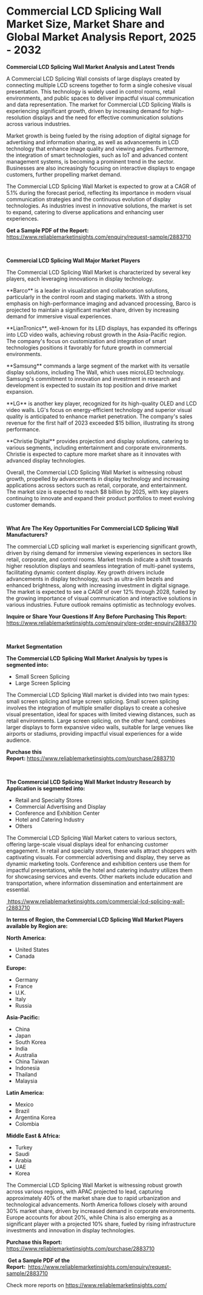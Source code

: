 <p><h1>Commercial LCD Splicing Wall Market Size, Market Share and Global Market Analysis Report, 2025 - 2032</h1></p><p><strong>Commercial LCD Splicing Wall Market Analysis and Latest Trends</strong></p>
<p><p>A Commercial LCD Splicing Wall consists of large displays created by connecting multiple LCD screens together to form a single cohesive visual presentation. This technology is widely used in control rooms, retail environments, and public spaces to deliver impactful visual communication and data representation. The market for Commercial LCD Splicing Walls is experiencing significant growth, driven by increasing demand for high-resolution displays and the need for effective communication solutions across various industries.</p><p>Market growth is being fueled by the rising adoption of digital signage for advertising and information sharing, as well as advancements in LCD technology that enhance image quality and viewing angles. Furthermore, the integration of smart technologies, such as IoT and advanced content management systems, is becoming a prominent trend in the sector. Businesses are also increasingly focusing on interactive displays to engage customers, further propelling market demand. </p><p>The Commercial LCD Splicing Wall Market is expected to grow at a CAGR of 5.1% during the forecast period, reflecting its importance in modern visual communication strategies and the continuous evolution of display technologies. As industries invest in innovative solutions, the market is set to expand, catering to diverse applications and enhancing user experiences.</p></p>
<p><strong>Get a Sample PDF of the Report:&nbsp;</strong> <a href="https://www.reliablemarketinsights.com/enquiry/request-sample/2883710?utm_campaign=1938&utm_medium=2&utm_source=Github&utm_content=ia&utm_term=13032025&utm_id=commercial-lcd-splicing-wall">https://www.reliablemarketinsights.com/enquiry/request-sample/2883710</a></p>
<p>&nbsp;</p>
<p><strong>Commercial LCD Splicing Wall Major Market Players</strong></p>
<p><p>The Commercial LCD Splicing Wall Market is characterized by several key players, each leveraging innovations in display technology. </p><p>**Barco** is a leader in visualization and collaboration solutions, particularly in the control room and staging markets. With a strong emphasis on high-performance imaging and advanced processing, Barco is projected to maintain a significant market share, driven by increasing demand for immersive visual experiences.</p><p>**LianTronics**, well-known for its LED displays, has expanded its offerings into LCD video walls, achieving robust growth in the Asia-Pacific region. The company's focus on customization and integration of smart technologies positions it favorably for future growth in commercial environments.</p><p>**Samsung** commands a large segment of the market with its versatile display solutions, including The Wall, which uses microLED technology. Samsung's commitment to innovation and investment in research and development is expected to sustain its top position and drive market expansion.</p><p>**LG** is another key player, recognized for its high-quality OLED and LCD video walls. LG's focus on energy-efficient technology and superior visual quality is anticipated to enhance market penetration. The company's sales revenue for the first half of 2023 exceeded $15 billion, illustrating its strong performance.</p><p>**Christie Digital** provides projection and display solutions, catering to various segments, including entertainment and corporate environments. Christie is expected to capture more market share as it innovates with advanced display technologies.</p><p>Overall, the Commercial LCD Splicing Wall Market is witnessing robust growth, propelled by advancements in display technology and increasing applications across sectors such as retail, corporate, and entertainment. The market size is expected to reach $8 billion by 2025, with key players continuing to innovate and expand their product portfolios to meet evolving customer demands.</p></p>
<p>&nbsp;</p>
<p><strong>What Are The Key Opportunities For Commercial LCD Splicing Wall Manufacturers?</strong></p>
<p><p>The commercial LCD splicing wall market is experiencing significant growth, driven by rising demand for immersive viewing experiences in sectors like retail, corporate, and control rooms. Market trends indicate a shift towards higher resolution displays and seamless integration of multi-panel systems, facilitating dynamic content display. Key growth drivers include advancements in display technology, such as ultra-slim bezels and enhanced brightness, along with increasing investment in digital signage. The market is expected to see a CAGR of over 12% through 2028, fueled by the growing importance of visual communication and interactive solutions in various industries. Future outlook remains optimistic as technology evolves.</p></p>
<p><strong>Inquire or Share Your Questions If Any Before Purchasing This Report:</strong> <a href="https://www.reliablemarketinsights.com/enquiry/pre-order-enquiry/2883710?utm_campaign=1938&utm_medium=2&utm_source=Github&utm_content=ia&utm_term=13032025&utm_id=commercial-lcd-splicing-wall">https://www.reliablemarketinsights.com/enquiry/pre-order-enquiry/2883710</a></p>
<p>&nbsp;</p>
<p><strong>Market Segmentation</strong></p>
<p><strong>The Commercial LCD Splicing Wall Market Analysis by types is segmented into:</strong></p>
<p><ul><li>Small Screen Splicing</li><li>Large Screen Splicing</li></ul></p>
<p><p>The Commercial LCD Splicing Wall market is divided into two main types: small screen splicing and large screen splicing. Small screen splicing involves the integration of multiple smaller displays to create a cohesive visual presentation, ideal for spaces with limited viewing distances, such as retail environments. Large screen splicing, on the other hand, combines larger displays to form expansive video walls, suitable for large venues like airports or stadiums, providing impactful visual experiences for a wide audience.</p></p>
<p><strong>Purchase this Report:&nbsp;</strong><a href="https://www.reliablemarketinsights.com/purchase/2883710?utm_campaign=1938&utm_medium=2&utm_source=Github&utm_content=ia&utm_term=13032025&utm_id=commercial-lcd-splicing-wall">https://www.reliablemarketinsights.com/purchase/2883710</a></p>
<p>&nbsp;</p>
<p><strong>The Commercial LCD Splicing Wall Market Industry Research by Application is segmented into:</strong></p>
<p><ul><li>Retail and Specialty Stores</li><li>Commercial Advertising and Display</li><li>Conference and Exhibition Center</li><li>Hotel and Catering Industry</li><li>Others</li></ul></p>
<p><p>The Commercial LCD Splicing Wall Market caters to various sectors, offering large-scale visual displays ideal for enhancing customer engagement. In retail and specialty stores, these walls attract shoppers with captivating visuals. For commercial advertising and display, they serve as dynamic marketing tools. Conference and exhibition centers use them for impactful presentations, while the hotel and catering industry utilizes them for showcasing services and events. Other markets include education and transportation, where information dissemination and entertainment are essential.</p></p>
<p><a href="https://www.reliablemarketinsights.com/commercial-lcd-splicing-wall-r2883710?utm_campaign=1938&utm_medium=2&utm_source=Github&utm_content=ia&utm_term=13032025&utm_id=commercial-lcd-splicing-wall">&nbsp;https://www.reliablemarketinsights.com/commercial-lcd-splicing-wall-r2883710</a></p>
<p><strong>In terms of Region, the Commercial LCD Splicing Wall Market Players available by Region are:</strong></p>
<p>
    <p> <strong> North America: </strong>
        <ul>
            <li>United States</li>
            <li>Canada</li>
        </ul>
        </p> 
    <p> <strong> Europe: </strong>
        <ul>
            <li>Germany</li>
            <li>France</li>
            <li>U.K.</li>
            <li>Italy</li>
            <li>Russia</li>
        </ul>
        </p> 
    <p> <strong> Asia-Pacific: </strong>
        <ul>
            <li>China</li>
            <li>Japan</li>
            <li>South Korea</li>
            <li>India</li>
            <li>Australia</li>
            <li>China Taiwan</li>
            <li>Indonesia</li>
            <li>Thailand</li>
            <li>Malaysia</li>
        </ul>
        </p> 
    <p> <strong> Latin America: </strong>
        <ul>
            <li>Mexico</li>
            <li>Brazil</li>
            <li>Argentina Korea</li>
            <li>Colombia</li>
        </ul>
        </p> 
    <p> <strong> Middle East & Africa: </strong>
        <ul>
            <li>Turkey</li>
            <li>Saudi</li>
            <li>Arabia</li>
            <li>UAE</li>
            <li>Korea</li>
        </ul>
    </p>
    </p>
<p><p>The Commercial LCD Splicing Wall Market is witnessing robust growth across various regions, with APAC projected to lead, capturing approximately 40% of the market share due to rapid urbanization and technological advancements. North America follows closely with around 30% market share, driven by increased demand in corporate environments. Europe accounts for about 20%, while China is also emerging as a significant player with a projected 10% share, fueled by rising infrastructure investments and innovation in display technologies.</p></p>
<p><strong>Purchase this Report: </strong><a href="https://www.reliablemarketinsights.com/purchase/2883710?utm_campaign=1938&utm_medium=2&utm_source=Github&utm_content=ia&utm_term=13032025&utm_id=commercial-lcd-splicing-wall">https://www.reliablemarketinsights.com/purchase/2883710</a></p>
<p>&nbsp;<strong>Get a Sample PDF of the Report:&nbsp;&nbsp;</strong><a href="https://www.reliablemarketinsights.com/enquiry/request-sample/2883710?utm_campaign=1938&utm_medium=2&utm_source=Github&utm_content=ia&utm_term=13032025&utm_id=commercial-lcd-splicing-wall">https://www.reliablemarketinsights.com/enquiry/request-sample/2883710</a></p>
<p><strong></strong></p>
<p>Check more reports on <a href="https://www.reliablemarketinsights.com/?utm_campaign=1938&utm_medium=2&utm_source=Github&utm_content=ia&utm_term=13032025&utm_id=commercial-lcd-splicing-wall">https://www.reliablemarketinsights.com/</a></p>